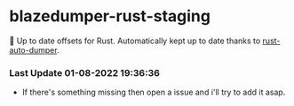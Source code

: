 # blazedumper-rust-staging

🚀 Up to date offsets for Rust. Automatically kept up to date thanks to [rust-auto-dumper](https://github.com/Akandesh/rust-auto-dumper).


### Last Update 01-08-2022 19:36:36
- If there's something missing then open a issue and i'll try to add it asap.